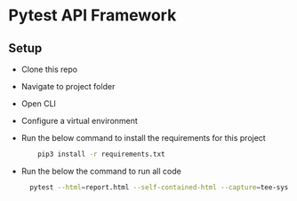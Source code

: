# Pytest API Framework


## Setup
 
- Clone this repo
- Navigate to project folder
- Open CLI
- Configure a virtual environment
- Run the below command to install the requirements for this project
    ```sh
        pip3 install -r requirements.txt
   ```

- Run the below the command to run all code
  ```sh
    pytest --html=report.html --self-contained-html --capture=tee-sys
  ```

